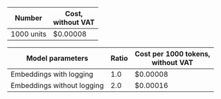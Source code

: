 | Number | Cost, <br>without VAT |
| ----- | ----- |
| 1000 units  | $0.00008 |

| Model parameters            | Ratio | Cost per 1000 tokens, </br> without VAT  |
|-----------------------------|------------|-----------------------------------------|
| Embeddings with logging     | 1.0        | $0.00008                                  |
| Embeddings without logging  | 2.0        | $0.00016                                  |
